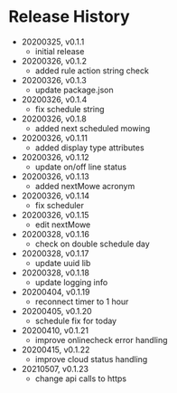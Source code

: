 # Release History

* 20200325, v0.1.1
	* initial release
* 20200326, v0.1.2
	* added rule action string check
* 20200326, v0.1.3
	* update package.json
* 20200326, v0.1.4
	* fix schedule string
* 20200326, v0.1.8
	* added next scheduled mowing
* 20200326, v0.1.11
	* added display type attributes
* 20200326, v0.1.12
	* update on/off line status
* 20200326, v0.1.13
	* added nextMowe acronym
* 20200326, v0.1.14
	* fix scheduler
* 20200326, v0.1.15
	* edit nextMowe
* 20200328, v0.1.16
	* check on double schedule day
* 20200328, v0.1.17
	* update uuid lib
* 20200328, v0.1.18
	* update logging info
* 20200404, v0.1.19
	* reconnect timer to 1 hour
* 20200405, v0.1.20
	* schedule fix for today
* 20200410, v0.1.21
	* improve onlinecheck error handling
* 20200415, v0.1.22
	* improve cloud status handling
* 20210507, v0.1.23
	* change api calls to https